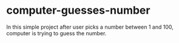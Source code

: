 # computer-guesses-number
In this simple project after user picks a number between 1 and 100, computer is trying to guess the number.
